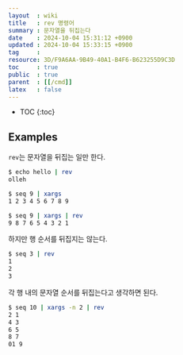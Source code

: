 ```yaml
---
layout  : wiki
title   : rev 명령어
summary : 문자열을 뒤집는다
date    : 2024-10-04 15:31:12 +0900
updated : 2024-10-04 15:33:15 +0900
tag     : 
resource: 3D/F9A6AA-9B49-40A1-B4F6-B623255D9C3D
toc     : true
public  : true
parent  : [[/cmd]]
latex   : false
---
```

* TOC
{:toc}

## Examples

`rev`는 문자열을 뒤집는 일만 한다.

```bash
$ echo hello | rev
olleh
```

```bash
$ seq 9 | xargs
1 2 3 4 5 6 7 8 9

$ seq 9 | xargs | rev
9 8 7 6 5 4 3 2 1
```

하지만 행 순서를 뒤집지는 않는다.

```bash
$ seq 3 | rev
1
2
3
```

각 행 내의 문자열 순서를 뒤집는다고 생각하면 된다.

```bash
$ seq 10 | xargs -n 2 | rev
2 1
4 3
6 5
8 7
01 9
```

